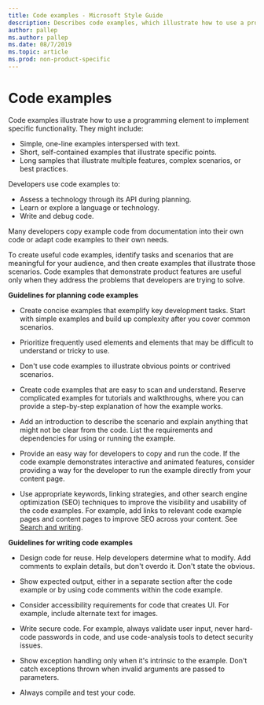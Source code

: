 ```yaml
---
title: Code examples - Microsoft Style Guide
description: Describes code examples, which illustrate how to use a programming element to implement specific functionality. 
author: pallep
ms.author: pallep
ms.date: 08/7/2019
ms.topic: article
ms.prod: non-product-specific
---
```


# Code examples

Code examples illustrate how to use a programming element to implement specific functionality. They might include:

  - Simple, one-line examples interspersed with text.
  - Short, self-contained examples that illustrate specific points.
  - Long samples that illustrate multiple features, complex scenarios, or best practices. 

Developers use code examples to: 

  - Assess a technology through its API during planning.
  - Learn or explore a language or technology.
  - Write and debug code.

Many developers copy example code from documentation into their own code or adapt code examples to their own needs. 

To
create useful code examples, identify tasks and scenarios that are
meaningful for your audience, and then create
examples that illustrate those scenarios. Code examples that
demonstrate product features are useful only when they
address the problems that developers are trying to solve.

**Guidelines for planning code examples**  

- Create concise examples that exemplify key development tasks. Start with simple examples and build up complexity after you cover common scenarios. 

- Prioritize frequently used elements and elements that may be difficult to understand or tricky to use. 

- Don't use code examples to illustrate obvious points or contrived scenarios. 

- Create code examples that are easy to scan and understand. Reserve complicated examples for tutorials and walkthroughs, where you can provide a step-by-step explanation of how the example works.

- Add an introduction to describe the scenario and explain anything that might not be clear from the code. List the requirements and dependencies for using or running the example.

- Provide an easy way for developers to copy and run the code. If the code example demonstrates interactive and animated features, consider providing a way for the developer to run the example directly from your content page.

- Use appropriate keywords, linking strategies, and other search engine optimization (SEO) techniques to improve the visibility and usability of the code examples. For example, add links to relevant code example pages and content pages to improve SEO across your content. See [Search and writing](~/search-writing.md). 

**Guidelines for writing code examples**  

- Design code for reuse. Help developers determine what to modify. Add comments to explain details, but don't overdo it. Don't state the obvious.

- Show expected output, either in a separate section after the code example or by using code comments within the code example. 

- Consider accessibility requirements for code that creates UI. For example, include alternate text for images. 

- Write secure code. For example, always validate user input, never hard-code passwords in code, and use code-analysis tools to detect security issues. 

- Show exception handling only when it's intrinsic to the example. Don't catch exceptions thrown when invalid arguments are passed to parameters. 

- Always compile and test your code. 
